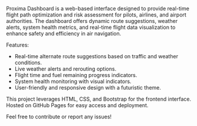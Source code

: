 Proxima Dashboard is a web-based interface designed to provide real-time flight path optimization and risk assessment for pilots, airlines, and airport authorities. The dashboard offers dynamic route suggestions, weather alerts, system health metrics, and real-time flight data visualization to enhance safety and efficiency in air navigation.

Features:
- Real-time alternate route suggestions based on traffic and weather conditions.
- Live weather alerts and rerouting options.
- Flight time and fuel remaining progress indicators.
- System health monitoring with visual indicators.
- User-friendly and responsive design with a futuristic theme.

This project leverages HTML, CSS, and Bootstrap for the frontend interface. Hosted on GitHub Pages for easy access and deployment.

Feel free to contribute or report any issues!

